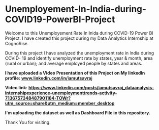 # Unemployement-In-India-during-COVID19-PowerBI-Project
Welcome to this Unemployement Rate In Inida during COVID-19 Power BI Project.
I have created this project during my Data Analytics Internship at CognoRise.

During this project I have analyzed the unemployment rate in India during COVID- 19 and identify unemployment rate by states, year & month, area (rural or urban); and average employed people by states and areas.

**I have uploaded a Video Presentation of this Project on My linkedIn profile: www.linkedin.com/in/iamutsavraj**


**Video link: https://www.linkedin.com/posts/iamutsavraj_dataanalysis-internshipexperience-unemploymenttrends-activity-7136757348487901184-TOWr?utm_source=share&utm_medium=member_desktop**

**I'm uploading the dataset as well as Dashboard File in this repository.**

Thank You for visiting.
